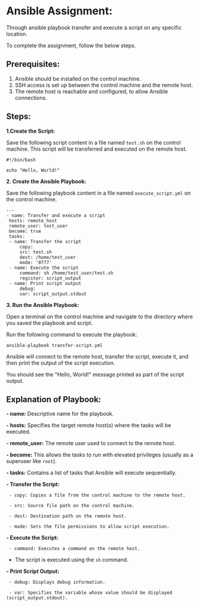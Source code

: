 
# Ansible Assignment:

Through ansible playbook transfer and execute a script  on any specific location. 

To complete the assignment, follow the below steps.



## Prerequisites:
1. Ansible should be installed on the control machine.
2. SSH access is set up between the control machine and the remote host.
3. The remote host is reachable and configured, to allow Ansible connections.



## Steps:

**1.Create the Script:**

  Save the following script content in a file named `test.sh` on the control machine. This script will be transferred and executed on the remote host.

   ```
   #!/bin/bash

   echo "Hello, World!"
 ```


**2. Create the Ansible Playbook:**

  Save the following playbook content in a file named `execute_script.yml` on the control machine.

   ```
   ---
   - name: Transfer and execute a script
 	hosts: remote_host
 	remote_user: test_user
 	become: true
 	tasks:
   	- name: Transfer the script
     	copy:
       	src: test.sh
       	dest: /home/test_user
       	mode: '0777'
   	- name: Execute the script
     	command: sh /home/test_user/test.sh
     	register: script_output
   	- name: Print script output
     	debug:
       	var: script_output.stdout
```      	 


**3. Run the Ansible Playbook:**

   Open a terminal on the control machine and navigate to the directory where you saved the playbook and script.

   Run the following command to execute the playbook:
 
   `ansible-playbook transfer-script.yml`
 
   Ansible will connect to the remote host, transfer the script, execute it, and then print the output of the script execution.

   You should see the "Hello, World!" message printed as part of the script output.



## Explanation of Playbook:

**- name:** Descriptive name for the playbook.

**- hosts:** Specifies the target remote host(s) where the tasks will be executed.

**- remote_user:** The remote user used to connect to the remote host.

**- become:** This allows the tasks to run with elevated privileges (usually as a superuser like `root`).

**- tasks:** Contains a list of tasks that Ansible will execute sequentially.



**- Transfer the Script:**
```	
 - copy: Copies a file from the control machine to the remote host.
	
 - src: Source file path on the control machine.
	
 - dest: Destination path on the remote host.
	
 - mode: Sets the file permissions to allow script execution.
```


**- Execute the Script:**
```	
 - command: Executes a command on the remote host.
```	
 - The script is executed using the `sh` command.



**- Print Script Output:**
```	
 - debug: Displays debug information.
	
 - var: Specifies the variable whose value should be displayed (script_output.stdout).
```



